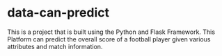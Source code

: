# data-can-predict
This is a project that is built using the Python and Flask Framework. This Platform can predict the overall score of a football player given various attributes and match information.
